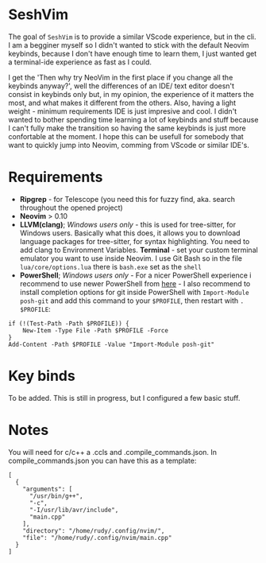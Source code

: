 # SeshVim

The goal of ```SeshVim``` is to provide a similar VScode experience, but in the cli. I am a begginer myself so
I didn't wanted to stick with the default Neovim keybinds, because I don't have enough time to learn them, I just wanted
get a terminal-ide experience as fast as I could.

I get the 'Then why try NeoVim in the first place if you change all the keybinds anyway?', well the differences of an IDE/ text
editor doesn't consist in keybinds only but, in my opinion, the experience of it matters the most, and what
makes it different from the others. Also, having a light weight - minimum requirements IDE is just impresive and cool.
I didn't wanted to bother spending time learning a lot of keybinds and stuff because I can't fully make the transition so
having the same keybinds is just more confortable at the moment.
I hope this can be usefull for somebody that want to quickly jump into Neovim, comming from VScode or similar IDE's.

# Requirements
* **Ripgrep** - for Telescope (you need this for fuzzy find, aka. search throughout the opened project)
* **Neovim** > 0.10
* **LLVM(clang)**; *Windows users only* - this is used for tree-sitter, for Windows users. Basically what this does, it allows you to download
                language packages for tree-sitter, for syntax highlighting. You need to add clang to Environment Variables.
                **Terminal** - set your custom terminal emulator you want to use inside Neovim. I use Git Bash so in the file ```lua/core/options.lua``` there is ```bash.exe``` set as the ````shell````
* **PowerShell**; *Windows users only* - For a nicer PowerShell experience i recommend to use newer PowerShell from [here](https://github.com/PowerShell/PowerShell?tab=readme-ov-file)
                                       - I also recommend to install completion options for git inside PowerShell with ```Import-Module posh-git``` and add this command to your ``$PROFILE``, then restart with ```. $PROFILE```:
````
if (!(Test-Path -Path $PROFILE)) {
    New-Item -Type File -Path $PROFILE -Force
}
Add-Content -Path $PROFILE -Value "Import-Module posh-git"
````
# Key binds

To be added. This is still in progress, but I configured a few basic stuff.

# Notes

You will need for c/c++ a .ccls and .compile_commands.json. In compile_commands.json you can have this as a template:
``````
[
  {
    "arguments": [
      "/usr/bin/g++",
      "-c",
      "-I/usr/lib/avr/include",
      "main.cpp"
    ],
    "directory": "/home/rudy/.config/nvim/",
    "file": "/home/rudy/.config/nvim/main.cpp"
  }
]
``````
